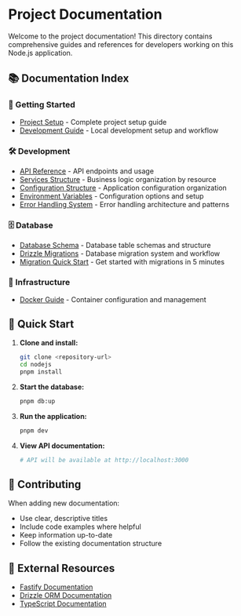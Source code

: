 # Project Documentation

Welcome to the project documentation! This directory contains comprehensive guides and references for developers working on this Node.js application.

## 📚 Documentation Index

### 🚀 Getting Started
- [Project Setup](./project-setup.md) - Complete project setup guide
- [Development Guide](./development-guide.md) - Local development setup and workflow

### 🛠️ Development
- [API Reference](./api-reference.md) - API endpoints and usage
- [Services Structure](./services-structure.md) - Business logic organization by resource
- [Configuration Structure](./configuration-structure.md) - Application configuration organization
- [Environment Variables](./environment-variables.md) - Configuration options and setup
- [Error Handling System](./error-handling-system.md) - Error handling architecture and patterns

### 🗄️ Database
- [Database Schema](./database-schema.md) - Database table schemas and structure
- [Drizzle Migrations](./drizzle-migrations.md) - Database migration system and workflow
- [Migration Quick Start](./migration-quickstart.md) - Get started with migrations in 5 minutes

### 🐳 Infrastructure
- [Docker Guide](./docker-guide.md) - Container configuration and management

## 🎯 Quick Start

1. **Clone and install:**
   ```bash
   git clone <repository-url>
   cd nodejs
   pnpm install
   ```

2. **Start the database:**
   ```bash
   pnpm db:up
   ```

3. **Run the application:**
   ```bash
   pnpm dev
   ```

4. **View API documentation:**
   ```bash
   # API will be available at http://localhost:3000
   ```

## 📝 Contributing

When adding new documentation:
- Use clear, descriptive titles
- Include code examples where helpful
- Keep information up-to-date
- Follow the existing documentation structure

## 🔗 External Resources

- [Fastify Documentation](https://www.fastify.io/docs/)
- [Drizzle ORM Documentation](https://orm.drizzle.team/)
- [TypeScript Documentation](https://www.typescriptlang.org/docs/)
